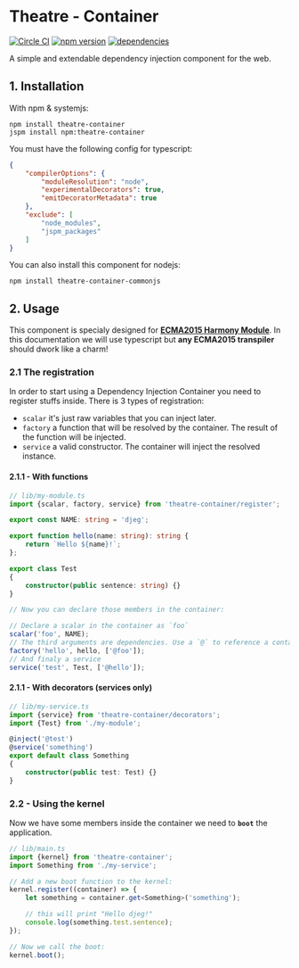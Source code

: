 Theatre - Container
===================

[![Circle CI](https://circleci.com/gh/theatre-components/theatre-container/tree/master.svg?style=svg)](https://circleci.com/gh/theatre-components/theatre-container/tree/master)
[![npm version](https://badge.fury.io/js/theatre-container.svg)](https://badge.fury.io/js/theatre-container)
[![dependencies](https://david-dm.org/theatre-components/theatre-container.svg)](https://david-dm.org/theatre-components/theatre-container)

A simple and extendable dependency injection component for the web.

## 1. Installation

With npm & systemjs:

```
npm install theatre-container
jspm install npm:theatre-container
```

You must have the following config for typescript:

```json
{
    "compilerOptions": {
        "moduleResolution": "node",
        "experimentalDecorators": true,
        "emitDecoratorMetadata": true
    },
    "exclude": [
        "node_modules",
        "jspm_packages"
    ]
}
```

You can also install this component for nodejs:

```
npm install theatre-container-commonjs
```

## 2. Usage

This component is specialy designed for **[ECMA2015 Harmony Module](https://developer.mozilla.org/fr/docs/Web/JavaScript/Reference/Instructions/import)**.
In this documentation we will use typescript
but **any ECMA2015 transpiler** should dwork like a charm!

### 2.1 The registration

In order to start using a Dependency Injection Container you need to register
stuffs inside. There is 3 types of registration:

- `scalar` it's just raw variables that you can inject later.
- `factory` a function that will be resolved by the container. The result of the function will be injected.
- `service` a valid constructor. The container will inject the resolved instance.

#### 2.1.1 - With functions

```typescript
// lib/my-module.ts
import {scalar, factory, service} from 'theatre-container/register';

export const NAME: string = 'djeg';

export function hello(name: string): string {
    return `Hello ${name}!`;
};

export class Test
{
    constructor(public sentence: string) {}
}

// Now you can declare those members in the container:

// Declare a scalar in the container as `foo`
scalar('foo', NAME);
// The third arguments are dependencies. Use a `@` to reference a container member.
factory('hello', hello, ['@foo']);
// And finaly a service
service('test', Test, ['@hello']);
```

#### 2.1.1 - With decorators (services only)

```typescript
// lib/my-service.ts
import {service} from 'theatre-container/decorators';
import {Test} from './my-module';

@inject('@test')
@service('something')
export default class Something
{
    constructor(public test: Test) {}
}
```

### 2.2 - Using the kernel

Now we have some members inside the container we need to **`boot`** the application.

```typescript
// lib/main.ts
import {kernel} from 'theatre-container';
import Something from './my-service';

// Add a new boot function to the kernel:
kernel.register((container) => {
    let something = container.get<Something>('something');

    // this will print "Hello djeg!"
    console.log(something.test.sentence);
});

// Now we call the boot:
kernel.boot();
```
